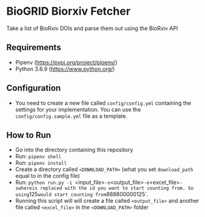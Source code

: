 # BioGRID Biorxiv Fetcher
Take a list of BioRxiv DOIs and parse them out using the BioRxiv API

## Requirements
+ Pipenv (https://pypi.org/project/pipenv/)
+ Python 3.6.9 (https://www.python.org/)

## Configuration
+ You need to create a new file called `config/config.yml` containing the settings for your implementation. You can use the `config/config.sample.yml` file as a template.

## How to Run
+ Go into the directory containing this repository
+ Run: `pipenv shell`
+ Run: `pipenv install`
+ Create a directory called `<DOWNLOAD_PATH>` (what you set `download_path` equal to in the config file)
+ Run: `python run.py -i `<input_file>` -o `<output_file>` -e `<excel_file>` -s `<start id>` where `<start id>` is replaced with the id you want to start counting from. So using `125` would start counting from `888800000125`.
+ Running this script will will create a file called `<output_file>` and another file called `<excel_file>` in the `<DOWNLOAD_PATH>` folder